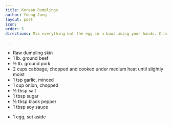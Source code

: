 ```yaml
---
title: Korean Dumplings
author: Young Jung
layout: post
icon:
order: 5
directions: Mix everything but the egg in a bowl using your hands. Crack the egg into a small bowl (it will be used as glue for the edges of the dumpling skin). Take a dumpling skin and place about 1 tbsp of mixture into the center of the skin. Fold the 2 edges over and “glue” them with some of the egg. Firmly press the edges together all around the center. Heat a pan with oil to medium. Fry dumplings on both sides until golden brown. Serve with soy sauce on the side.

---
```


<ul>
	<li>Raw dumpling skin</li>
	<li>1 lb. ground beef</li>
	<li>½ lb. ground pork</li>
	<li>2 cups cabbage, chopped and cooked under medium heat until slightly moist</li>
	<li>1 tsp garlic, minced</li>
	<li>1 cup onion, chopped</li>
	<li>½ tbsp salt</li>
	<li>1 tbsp sugar</li>
	<li>½ tbsp black pepper</li>
	<li>1 tbsp soy sauce</li>
</ul>

<ul>
	<li>1 egg, set aside</li>
</ul>